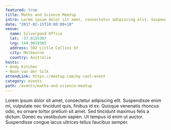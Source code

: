 ```yaml
---
featured: true
title: Maths and Science Meetup
intro: Lorem ipsum dolor sit amet, consectetur adipiscing elit. Suspendisse enim mi, vulputate nec tincidunt quis, finibus id ex. Quisque venenatis rhoncus odio, eu ornare tortor pretium sit amet. Sed tincidunt maximus felis a dictum. Donec eu vestibulum sapien. Ut tempus id enim ut auctor. Suspendisse congue lacus ultrices tellus faucibus semper.
date: "2017-02-15T10:00:00+10"
venue:
  name: Silverpond Office
  lat: -37.8155307
  lng: 144.9619365
  address: 382 Little Collins St
  city: Melbourne
  country: Australia
hosts:
- Andy Kitchen
- Noon van der Silk
attendLink: https://meetup.com/my-cool-event
category: events
path: /events/maths-and-science-meetup
---
```

Lorem ipsum dolor sit amet, consectetur adipiscing elit. Suspendisse enim mi, vulputate nec tincidunt quis, finibus id ex. Quisque venenatis rhoncus odio, eu ornare tortor pretium sit amet. Sed tincidunt maximus felis a dictum. Donec eu vestibulum sapien. Ut tempus id enim ut auctor. Suspendisse congue lacus ultrices tellus faucibus semper.
